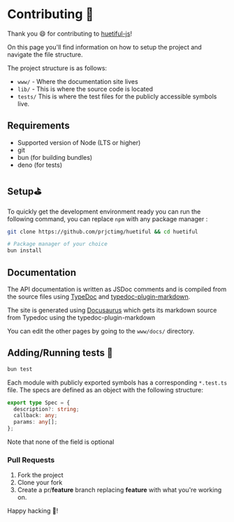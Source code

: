 # Contributing 💙

Thank you :smile: for contributing to [huetiful-js](https://github.com/prjctimg/huetiful)!

On this page you'll find information on how to setup the project and navigate the file structure.

The project structure is as follows:

- `www/` - Where the documentation site lives
- `lib/` - This is where the source code is located
- `tests/`  This is where the test  files for the publicly accessible symbols live.

## Requirements

- Supported version of Node (LTS or higher)
- git
- bun (for building bundles)
- deno (for tests)

## Setup⛳

To quickly get the development environment ready you can run  the following command, you can replace `npm` with any package manager :

```sh
git clone https://github.com/prjctimg/huetiful && cd huetiful 

# Package manager of your choice
bun install
```

## Documentation

The API documentation is written as  JSDoc comments and is compiled from the source files using [TypeDoc][typedoc] and  [typedoc-plugin-markdown][markdown-plugin].

The site is generated using [Docusaurus](https://docusaurus.io) which gets its markdown source from Typedoc using the typedoc-plugin-markdown

You can edit the other pages by going to the `www/docs/` directory.

## Adding/Running tests  🧪

```sh
bun test

```

Each module with publicly exported symbols has a corresponding `*.test.ts` file. The specs are defined as an object with the following structure:

```ts
export type Spec = {
  description?: string;
  callback: any;
  params: any[];
};
```

Note that none of the field is optional

### Pull Requests

1. Fork the project
2. Clone your fork
3. Create a pr/**feature** branch replacing **feature** with what you're working on.

Happy hacking 🚀!

[typedoc]:[https://npmjs.com/package/typedoc]
[markdown-plugin]:[https://npmjs.com/package/typedoc-plugin-markdown]

